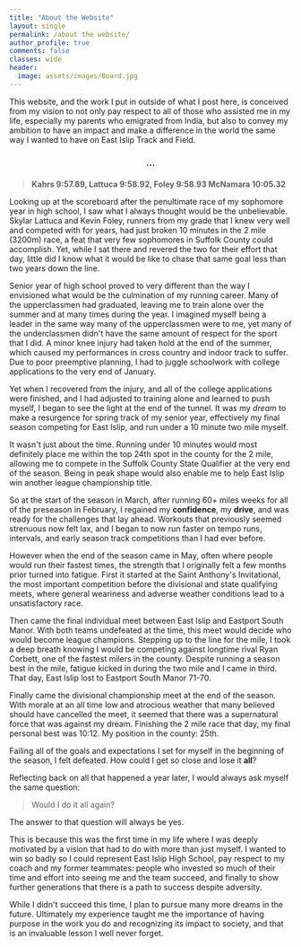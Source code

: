 ```yaml
---
title: "About the Website"
layout: single
permalink: /about the website/
author_profile: true
comments: false
classes: wide
header:
  image: assets/images/Board.jpg
---
```


<p>This website, and the work I put in outside of what I post here, is conceived from my vision to not only pay respect to all of those who assisted me in my life, especially my parents who emigrated from India, but also to convey my ambition to have an impact and make a difference in the world the same way I wanted to have on East Islip Track and Field.</p>

<p style="text-align: center; font-size: 2vw;">...</p>

<p><blockquote><b>Kahrs 9:57.89, Lattuca 9:58.92, Foley 9:58.93 McNamara 10:05.32</b></blockquote></p>

<p>Looking up at the scoreboard after the penultimate race of my sophomore year in high school, I saw what I always thought would be the unbelievable. Skylar Lattuca and Kevin Foley, runners from my grade that I knew very well and competed with for years, had just broken 10 minutes in the 2 mile (3200m) race, a feat that very few sophomores in Suffolk County could accomplish. Yet, while I sat there and revered the two for their effort that day, little did I know what it would be like to chase that same goal less than two years down the line.</p>

<p>Senior year of high school proved to very different than the way I envisioned what would be the culmination of my running career. Many of the upperclassmen had graduated, leaving me to train alone over the summer and at many times during the year. I imagined myself being a leader in the same way many of the upperclassmen were to me, yet many of the underclassmen didn't have the same amount of respect for the sport that I did. A minor knee injury had taken hold at the end of the summer, which caused my performances in cross country and indoor track to suffer. Due to poor preemptive planning, I had to juggle schoolwork with college applications to the very end of January.</p>

<p>Yet when I recovered from the injury, and all of the college applications were finished, and I had adjusted to training alone and learned to push myself, I began to see the light at the end of the tunnel. It was my <em>dream</em> to make a resurgence for spring track of my senior year, effectively my final season competing for East Islip, and run under a 10 minute two mile myself.</p>

<p>It wasn't just about the time. Running under 10 minutes would most definitely place me within the top 24th spot in the county for the 2 mile, allowing me to compete in the Suffolk County State Qualifier at the very end of the season. Being in peak shape would also enable me to help East Islip win another league championship title.</p>

<p>So at the start of the season in March, after running 60+ miles weeks for all of the preseason in February, I regained my <b>confidence</b>, my <b>drive</b>, and was ready for the challenges that lay ahead. Workouts that previously seemed strenuous now felt lax, and I began to now run faster on tempo runs, intervals, and early season track competitions than I had ever before.</p>

<p>However when the end of the season came in May, often where people would run their fastest times, the strength that I originally felt a few months prior turned into fatigue. First it started at the Saint Anthony's Invitational, the most important competition before the divisional and state qualifying meets, where general weariness and adverse weather conditions lead to a unsatisfactory race.

<p>Then came the final individual meet between East Islip and Eastport South Manor. With both teams undefeated at the time, this meet would decide who would become league champions. Stepping up to the line for the mile, I took a deep breath knowing I would be competing against longtime rival Ryan Corbett, one of the fastest milers in the county. Despite running a season best in the mile, fatigue kicked in during the two mile and I came in third. That day, East Islip lost to Eastport South Manor 71-70.</p>

<p>Finally came the divisional championship meet at the end of the season. With morale at an all time low and atrocious weather that many believed should have cancelled the meet, it seemed that there was a supernatural force that was against my dream. Finishing the 2 mile race that day, my final personal best was 10:12. My position in the county: 25th.</p>

<p>Failing all of the goals and expectations I set for myself in the beginning of the season, I felt defeated. How could I get so close and lose it <strong>all</strong>?</p>

<p>Reflecting back on all that happened a year later, I would always ask myself the same question:</p>

<p><blockquote>Would I do it all again?</blockquote></p>

<p>The answer to that question will always be yes.</p>

<p>This is because this was the first time in my life where I was deeply motivated by a vision that had to do with more than just myself. I wanted to win so badly so I could represent East Islip High School, pay respect to my coach and my former teammates: people who invested so much of their time and effort into seeing me and the team succeed, and finally to show further generations that there is a path to success despite adversity.</p>

<p>While I didn't succeed this time, I plan to pursue many more dreams in the future. Ultimately my experience taught me the importance of having purpose in the work you do and recognizing its impact to society, and that is an invaluable lesson I well never forget.</p>

